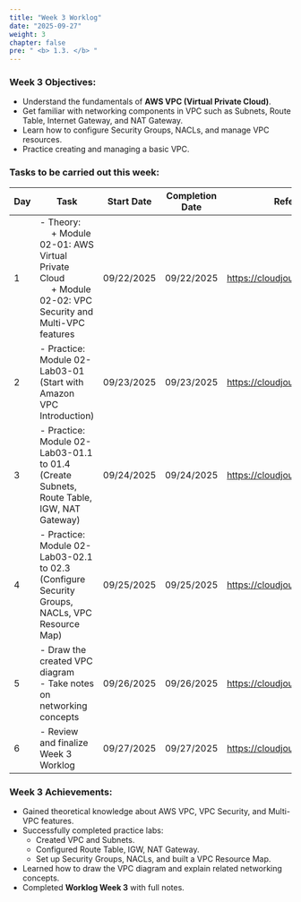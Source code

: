 ```yaml
---
title: "Week 3 Worklog"
date: "2025-09-27"
weight: 3
chapter: false
pre: " <b> 1.3. </b> "
---
```


### Week 3 Objectives:

- Understand the fundamentals of **AWS VPC (Virtual Private Cloud)**.
- Get familiar with networking components in VPC such as Subnets, Route Table, Internet Gateway, and NAT Gateway.
- Learn how to configure Security Groups, NACLs, and manage VPC resources.
- Practice creating and managing a basic VPC.

### Tasks to be carried out this week:

| Day | Task                                                                                                                          | Start Date | Completion Date | Reference Material                        |
| --- | ----------------------------------------------------------------------------------------------------------------------------- | ---------- | --------------- | ----------------------------------------- |
| 1   | - Theory: <br>&emsp; + Module 02-01: AWS Virtual Private Cloud <br>&emsp; + Module 02-02: VPC Security and Multi-VPC features | 09/22/2025 | 09/22/2025      | <https://cloudjourney.awsstudygroup.com/> |
| 2   | - Practice: Module 02-Lab03-01 (Start with Amazon VPC Introduction)                                                           | 09/23/2025 | 09/23/2025      | <https://cloudjourney.awsstudygroup.com/> |
| 3   | - Practice: Module 02-Lab03-01.1 to 01.4 (Create Subnets, Route Table, IGW, NAT Gateway)                                      | 09/24/2025 | 09/24/2025      | <https://cloudjourney.awsstudygroup.com/> |
| 4   | - Practice: Module 02-Lab03-02.1 to 02.3 (Configure Security Groups, NACLs, VPC Resource Map)                                 | 09/25/2025 | 09/25/2025      | <https://cloudjourney.awsstudygroup.com/> |
| 5   | - Draw the created VPC diagram <br>- Take notes on networking concepts <br>                                                   | 09/26/2025 | 09/26/2025      | <https://cloudjourney.awsstudygroup.com/> |
| 6   | - Review and finalize Week 3 Worklog                                                                                          | 09/27/2025 | 09/27/2025      | <https://cloudjourney.awsstudygroup.com/> |

### Week 3 Achievements:

- Gained theoretical knowledge about AWS VPC, VPC Security, and Multi-VPC features.
- Successfully completed practice labs:
  - Created VPC and Subnets.
  - Configured Route Table, IGW, NAT Gateway.
  - Set up Security Groups, NACLs, and built a VPC Resource Map.
- Learned how to draw the VPC diagram and explain related networking concepts.
- Completed **Worklog Week 3** with full notes.
